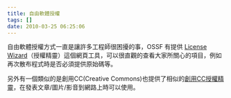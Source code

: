 ```yaml
---
title: 自由軟體授權
tags: []
date: 2010-03-25 06:25:06
---
```


自由軟體授權方式一直是讓許多工程師很困擾的事，OSSF 有提供 [License Wizard](http://swan.iis.sinica.edu.tw/LicenseWizard/index.htm)（授權精靈）這個網頁工具，可以很直觀的查看大家所關心的項目，例如再次散布程式時是否必須提供原始碼等。

另外有一個類似的是創用CC(Creative Commons)也提供了相似的[創用CC授權精靈](http://creativecommons.org.tw/static/choose/license/licwiz)，在發表文章/圖片/影音到網路上時可以使用。